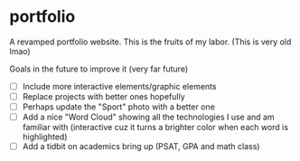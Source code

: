 # portfolio
A revamped portfolio website. This is the fruits of my labor. (This is very old lmao)

Goals in the future to improve it (very far future)
- [ ] Include more interactive elements/graphic elements
- [ ] Replace projects with better ones hopefully
- [ ] Perhaps update the "Sport" photo with a better one
- [ ] Add a nice "Word Cloud" showing all the technologies I use and am familiar with (interactive cuz it turns a brighter color when each word is highlighted)
- [ ] Add a tidbit on academics bring up (PSAT, GPA and math class)
